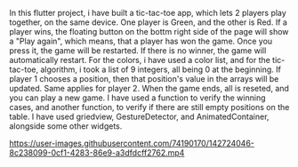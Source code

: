 In this flutter project, i have built a tic-tac-toe app, which lets 2 players play together, on the same device. One player is Green, and the other is Red.
If a player wins, the floating button on the bottm right side of the page will show a "Play again", which means, that a player has won the game. Once you press it, the game will
be restarted. If there is no winner, the game will automatically restart.
For the colors, i have used a color list, and for the tic-tac-toe, algorithm, i took a list of 9 integers, all being 0 at the beginning. If player 1 chooses a position, then that position's value in the arrays will be updated. Same applies for player 2. When the game ends, all is reseted, and you can play a new game.
I have used a function to verify the winning cases, and another function, to verify if there are still empty positions on the table. I have used griedview, GestureDetector, and AnimatedContainer, alongside some other widgets.



https://user-images.githubusercontent.com/74190170/142724046-8c238099-0cf1-4283-86e9-a3dfdcff2762.mp4

